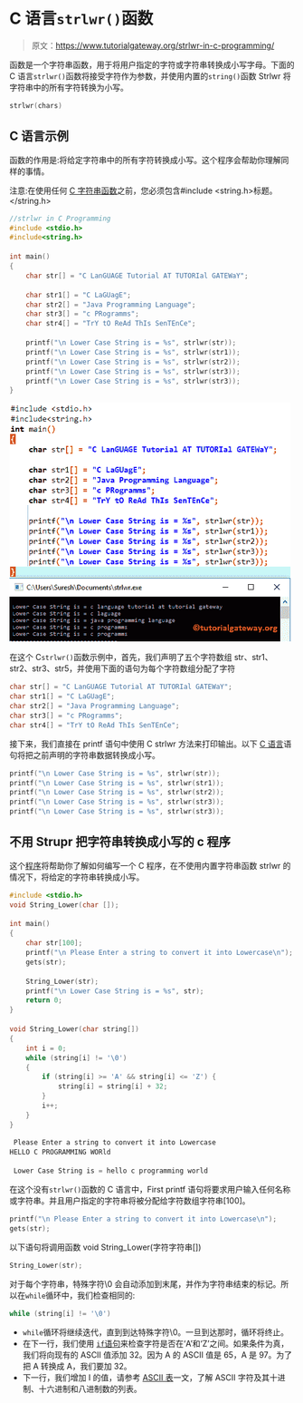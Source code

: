# C 语言`strlwr()`函数

> 原文：<https://www.tutorialgateway.org/strlwr-in-c-programming/>

函数是一个字符串函数，用于将用户指定的字符或字符串转换成小写字母。下面的 C 语言`strlwr()`函数将接受字符作为参数，并使用内置的`string()`函数 Strlwr 将字符串中的所有字符转换为小写。

```c
strlwr(chars)
```

## C 语言示例

函数的作用是:将给定字符串中的所有字符转换成小写。这个程序会帮助你理解同样的事情。

注意:在使用任何 [C 字符串函数](https://www.tutorialgateway.org/c-string/)之前，您必须包含#include <string.h>标题。</string.h>

```c
//strlwr in C Programming
#include <stdio.h> 
#include<string.h>

int main()
{
	char str[] = "C LanGUAGE Tutorial AT TUTORIal GATEWaY";

	char str1[] = "C LaGUagE";
	char str2[] = "Java Programming Language";
	char str3[] = "c PRogramms";
	char str4[] = "TrY tO ReAd ThIs SenTEnCe";

 	printf("\n Lower Case String is = %s", strlwr(str));
 	printf("\n Lower Case String is = %s", strlwr(str1));
 	printf("\n Lower Case String is = %s", strlwr(str2));
 	printf("\n Lower Case String is = %s", strlwr(str3)); 	
  	printf("\n Lower Case String is = %s", strlwr(str3)); 		
}
```

![Strlwr in C Programming 1](img/84d77b851f7ef05189c3a197f9859e9a.png)

在这个 C`strlwr()`函数示例中，首先，我们声明了五个字符数组 str、str1、str2、str3、str5，并使用下面的语句为每个字符数组分配了字符

```c
char str[] = "C LanGUAGE Tutorial AT TUTORIal GATEWaY";
char str1[] = "C LaGUagE";
char str2[] = "Java Programming Language";
char str3[] = "c PRogramms";
char str4[] = "TrY tO ReAd ThIs SenTEnCe";
```

接下来，我们直接在 printf 语句中使用 C strlwr 方法来打印输出。以下 [C 语言](https://www.tutorialgateway.org/c-programming/)语句将把之前声明的字符串数据转换成小写。

```c
printf("\n Lower Case String is = %s", strlwr(str));
printf("\n Lower Case String is = %s", strlwr(str1));
printf("\n Lower Case String is = %s", strlwr(str2));
printf("\n Lower Case String is = %s", strlwr(str3)); 	
printf("\n Lower Case String is = %s", strlwr(str3));
```

## 不用 Strupr 把字符串转换成小写的 c 程序

这个[程序](https://www.tutorialgateway.org/c-programming-examples/)将帮助你了解如何编写一个 C 程序，在不使用内置字符串函数 strlwr 的情况下，将给定的字符串转换成小写。

```c
#include <stdio.h> 
void String_Lower(char []);

int main()
{
	char str[100]; 
	printf("\n Please Enter a string to convert it into Lowercase\n");
	gets(str);

	String_Lower(str); 
	printf("\n Lower Case String is = %s", str); 
	return 0;
}

void String_Lower(char string[]) 
{
	int i = 0; 
	while (string[i] != '\0') 
	{
    	if (string[i] >= 'A' && string[i] <= 'Z') {
        	string[i] = string[i] + 32;
    	}
      	i++;
	}
}
```

```c
 Please Enter a string to convert it into Lowercase
HELLO C PROGRAMMING WORld

 Lower Case String is = hello c programming world
```

在这个没有`strlwr()`函数的 C 语言中，First printf 语句将要求用户输入任何名称或字符串。并且用户指定的字符串将被分配给字符数组字符串[100]。

```c
printf("\n Please Enter a string to convert it into Lowercase\n");
gets(str);
```

以下语句将调用函数 void String_Lower(字符字符串[])

```c
String_Lower(str);
```

对于每个字符串，特殊字符\0 会自动添加到末尾，并作为字符串结束的标记。所以在`while`循环中，我们检查相同的:

```c
while (string[i] != '\0')
```

*  `while`循环将继续迭代，直到到达特殊字符\0。一旦到达那时，循环将终止。
*   在下一行，我们使用 [`if`语句](https://www.tutorialgateway.org/if-statement-in-c/)来检查字符是否在‘A’和‘Z’之间。如果条件为真，我们将向现有的 ASCII 值添加 32。因为 A 的 ASCII 值是 65，A 是 97。为了把 A 转换成 A，我们要加 32。
*   下一行，我们增加 I 的值，请参考 [ASCII 表](https://www.tutorialgateway.org/ascii-table/)一文，了解 ASCII 字符及其十进制、十六进制和八进制数的列表。
